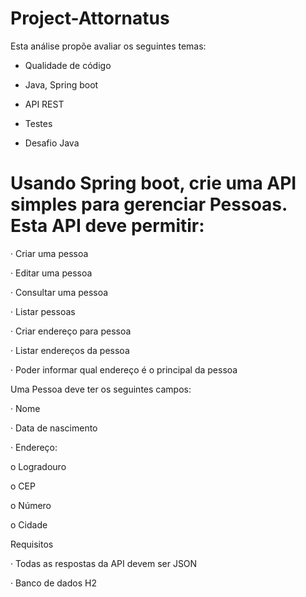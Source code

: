 # Project-Attornatus
 
Esta análise propõe avaliar os seguintes temas:

- Qualidade de código

- Java, Spring boot

- API REST

- Testes

* Desafio Java

# Usando Spring boot, crie uma API simples para gerenciar Pessoas. Esta API deve permitir:

· Criar uma pessoa

· Editar uma pessoa

· Consultar uma pessoa

· Listar pessoas

· Criar endereço para pessoa

· Listar endereços da pessoa

· Poder informar qual endereço é o principal da pessoa

Uma Pessoa deve ter os seguintes campos:

· Nome

· Data de nascimento

· Endereço:

o Logradouro

o CEP

o Número

o Cidade

Requisitos

· Todas as respostas da API devem ser JSON

· Banco de dados H2

